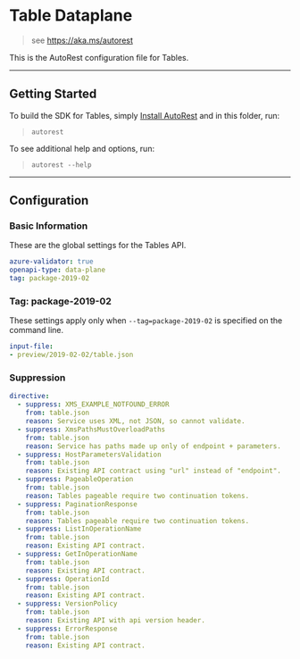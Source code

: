 # Table Dataplane

> see https://aka.ms/autorest

This is the AutoRest configuration file for Tables.



---
## Getting Started
To build the SDK for Tables, simply [Install AutoRest](https://aka.ms/autorest/install) and in this folder, run:

> `autorest`

To see additional help and options, run:

> `autorest --help`
---

## Configuration



### Basic Information
These are the global settings for the Tables API.

``` yaml
azure-validator: true
openapi-type: data-plane
tag: package-2019-02
```

### Tag: package-2019-02

These settings apply only when `--tag=package-2019-02` is specified on the command line.

``` yaml $(tag) == 'package-2019-02'
input-file:
- preview/2019-02-02/table.json
```

### Suppression


```yaml
directive:
  - suppress: XMS_EXAMPLE_NOTFOUND_ERROR
    from: table.json
    reason: Service uses XML, not JSON, so cannot validate.
  - suppress: XmsPathsMustOverloadPaths
    from: table.json
    reason: Service has paths made up only of endpoint + parameters.
  - suppress: HostParametersValidation
    from: table.json
    reason: Existing API contract using "url" instead of "endpoint".
  - suppress: PageableOperation
    from: table.json
    reason: Tables pageable require two continuation tokens.
  - suppress: PaginationResponse
    from: table.json
    reason: Tables pageable require two continuation tokens.
  - suppress: ListInOperationName
    from: table.json
    reason: Existing API contract.
  - suppress: GetInOperationName
    from: table.json
    reason: Existing API contract.
  - suppress: OperationId
    from: table.json
    reason: Existing API contract.
  - suppress: VersionPolicy
    from: table.json
    reason: Existing API with api version header.
  - suppress: ErrorResponse
    from: table.json
    reason: Existing API contract.
```


